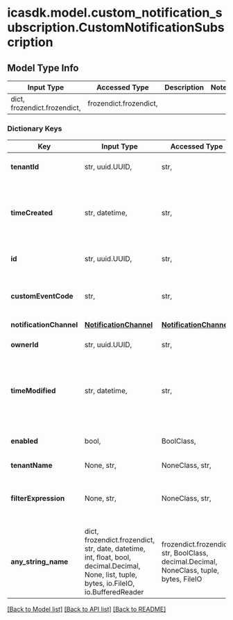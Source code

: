 # icasdk.model.custom_notification_subscription.CustomNotificationSubscription

## Model Type Info
Input Type | Accessed Type | Description | Notes
------------ | ------------- | ------------- | -------------
dict, frozendict.frozendict,  | frozendict.frozendict,  |  | 

### Dictionary Keys
Key | Input Type | Accessed Type | Description | Notes
------------ | ------------- | ------------- | ------------- | -------------
**tenantId** | str, uuid.UUID,  | str,  |  | value must be a uuid
**timeCreated** | str, datetime,  | str,  |  | value must conform to RFC-3339 date-time
**id** | str, uuid.UUID,  | str,  |  | value must be a uuid
**customEventCode** | str,  | str,  | The custom event code to subscribe to | 
**notificationChannel** | [**NotificationChannel**](NotificationChannel.md) | [**NotificationChannel**](NotificationChannel.md) |  | 
**ownerId** | str, uuid.UUID,  | str,  |  | value must be a uuid
**timeModified** | str, datetime,  | str,  |  | value must conform to RFC-3339 date-time
**enabled** | bool,  | BoolClass,  | Should this subscription be enabled or not? | 
**tenantName** | None, str,  | NoneClass, str,  |  | [optional] 
**filterExpression** | None, str,  | NoneClass, str,  | To be used when a notification applies to specific conditions. | [optional] 
**any_string_name** | dict, frozendict.frozendict, str, date, datetime, int, float, bool, decimal.Decimal, None, list, tuple, bytes, io.FileIO, io.BufferedReader | frozendict.frozendict, str, BoolClass, decimal.Decimal, NoneClass, tuple, bytes, FileIO | any string name can be used but the value must be the correct type | [optional]

[[Back to Model list]](../../README.md#documentation-for-models) [[Back to API list]](../../README.md#documentation-for-api-endpoints) [[Back to README]](../../README.md)

